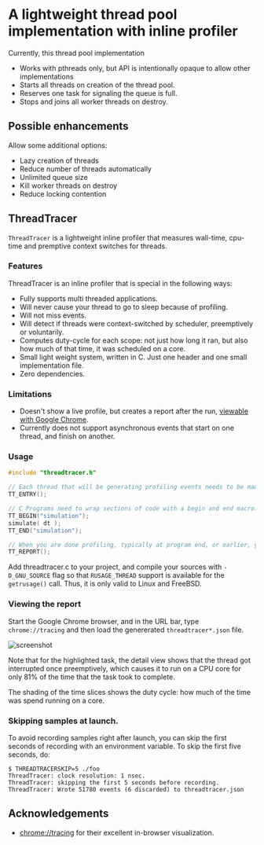 # A lightweight thread pool implementation with inline profiler

Currently, this thread pool implementation
 * Works with pthreads only, but API is intentionally opaque to allow
   other implementations
 * Starts all threads on creation of the thread pool.
 * Reserves one task for signaling the queue is full.
 * Stops and joins all worker threads on destroy.

## Possible enhancements

Allow some additional options:
 * Lazy creation of threads
 * Reduce number of threads automatically
 * Unlimited queue size
 * Kill worker threads on destroy
 * Reduce locking contention

## ThreadTracer

`ThreadTracer` is a lightweight inline profiler that measures wall-time,
cpu-time and premptive context switches for threads.

### Features

ThreadTracer is an inline profiler that is special in the following ways:
* Fully supports multi threaded applications.
* Will never cause your thread to go to sleep because of profiling.
* Will not miss events.
* Will detect if threads were context-switched by scheduler, preemptively or voluntarily.
* Computes duty-cycle for each scope: not just how long it ran, but also how much of that time, it was scheduled on a core.
* Small light weight system, written in C. Just one header and one small implementation file.
* Zero dependencies.

### Limitations
* Doesn't show a live profile, but creates a report after the run, [viewable with Google Chrome](https://www.gamasutra.com/view/news/176420/Indepth_Using_Chrometracing_to_view_your_inline_profiling_data.php).
* Currently does not support asynchronous events that start on one thread, and finish on another.

### Usage

```c
#include "threadtracer.h"

// Each thread that will be generating profiling events needs to be made known to the system.
TT_ENTRY();

// C Programs need to wrap sections of code with a begin and end macro.
TT_BEGIN("simulation");
simulate( dt );
TT_END("simulation");

// When you are done profiling, typically at program end, or earlier, you can generate the profile report.
TT_REPORT();
```

Add threadtracer.c to your project, and compile your sources with
`-D_GNU_SOURCE` flag so that `RUSAGE_THREAD` support is available for
the `getrusage()` call. Thus, it is only valid to Linux and FreeBSD.

### Viewing the report

Start the Google Chrome browser, and in the URL bar, type `chrome://tracing` and then load the genererated `threadtracer*.json` file.

![screenshot](https://pbs.twimg.com/media/DNZe7tRVwAAm2_-.png)

Note that for the highlighted task, the detail view shows that the thread got interrupted once preemptively, which causes it to run on a CPU core for only 81% of the time that the task took to complete.

The shading of the time slices shows the duty cycle: how much of the time was spend running on a core.

### Skipping samples at launch.

To avoid recording samples right after launch, you can skip the first seconds of recording with an environment variable. To skip the first five seconds, do:

```shell
$ THREADTRACERSKIP=5 ./foo
ThreadTracer: clock resolution: 1 nsec.
ThreadTracer: skipping the first 5 seconds before recording.
ThreadTracer: Wrote 51780 events (6 discarded) to threadtracer.json
```

## Acknowledgements

* [chrome://tracing](https://www.chromium.org/developers/how-tos/trace-event-profiling-tool) for their excellent in-browser visualization.
